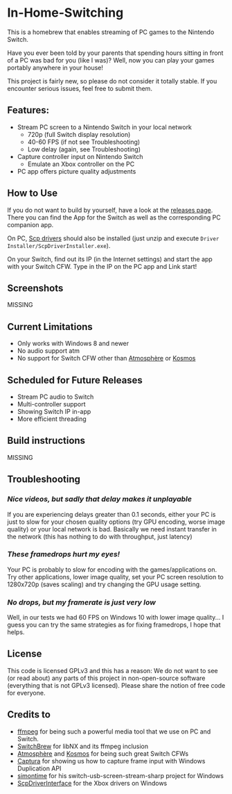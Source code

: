 # In-Home-Switching

This is a homebrew that enables streaming of PC games to the Nintendo Switch.

Have you ever been told by your parents that spending hours sitting in front of a PC was bad for you (like I was)? Well, now you can play your games portably anywhere in your house!

This project is fairly new, so please do not consider it totally stable. If you encounter serious issues, feel free to submit them.

## Features:
  * Stream PC screen to a Nintendo Switch in your local network
    * 720p (full Switch display resolution)
    * 40-60 FPS (if not see Troubleshooting)
    * Low delay (again, see Troubleshooting)
  * Capture controller input on Nintendo Switch
    * Emulate an Xbox controller on the PC
  * PC app offers picture quality adjustments

## How to Use
If you do not want to build by yourself, have a look at the [releases page](https://github.com/jakibaki/In-Home-Switching/releases). There you can find the App for the Switch as well as the corresponding PC companion app.

On PC, [Scp drivers](https://github.com/mogzol/ScpDriverInterface/releases/download/1.1/ScpDriverInterface_v1.1.zip) should also be installed (just unzip and execute `Driver Installer/ScpDriverInstaller.exe`).

On your Switch, find out its IP (in the Internet settings) and start the app with your Switch CFW. Type in the IP on the PC app and Link start!

## Screenshots

MISSING

## Current Limitations
  * Only works with Windows 8 and newer
  * No audio support atm
  * No support for Switch CFW other than [Atmosphère](https://github.com/Atmosphere-NX/Atmosphere) or [Kosmos](https://github.com/AtlasNX/Kosmos)

## Scheduled for Future Releases
  * Stream PC audio to Switch
  * Multi-controller support
  * Showing Switch IP in-app
  * More efficient threading

## Build instructions

MISSING

## Troubleshooting

### *Nice videos, but sadly that delay makes it unplayable*

If you are experiencing delays greater than 0.1 seconds, either your PC is just to slow for your chosen quality options (try GPU encoding, worse image quality) or your local network is bad. Basically we need instant transfer in the network (this has nothing to do with throughput, just latency)

### *These framedrops hurt my eyes!*

Your PC is probably to slow for encoding with the games/applications on. Try other applications, lower image quality, set your PC screen resolution to 1280x720p (saves scaling) and try changing the GPU usage setting.

### *No drops, but my framerate is just very low*

Well, in our tests we had 60 FPS on Windows 10 with lower image quality... I guess you can try the same strategies as for fixing framedrops, I hope that helps.

## License

This code is licensed GPLv3 and this has a reason: We do not want to see (or read about) any parts of this project in non-open-source software (everything that is not GPLv3 licensed). Please share the notion of free code for everyone.

## Credits to

* [ffmpeg](https://www.ffmpeg.org/) for being such a powerful media tool that we use on PC and Switch.
* [SwitchBrew](https://switchbrew.org/) for libNX and its ffmpeg inclusion
* [Atmosphère](https://github.com/Atmosphere-NX/Atmosphere) and [Kosmos](https://github.com/AtlasNX/Kosmos) for being such great Switch CFWs
* [Captura](https://github.com/MathewSachin/Captura) for showing us how to capture frame input with Windows Duplication API
* [simontime](https://github.com/switch-stuff/switch-usb-screen-stream-sharp) for his switch-usb-screen-stream-sharp project for Windows
* [ScpDriverInterface](https://github.com/mogzol/ScpDriverInterface/) for the Xbox drivers on Windows
